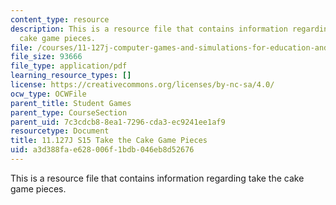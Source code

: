 ```yaml
---
content_type: resource
description: This is a resource file that contains information regarding take the
  cake game pieces.
file: /courses/11-127j-computer-games-and-simulations-for-education-and-exploration-spring-2015/a3d388fae628006f1bdb046eb8d52676_MIT11_127JS15_Cake_pieces.pdf
file_size: 93666
file_type: application/pdf
learning_resource_types: []
license: https://creativecommons.org/licenses/by-nc-sa/4.0/
ocw_type: OCWFile
parent_title: Student Games
parent_type: CourseSection
parent_uid: 7c3cdcb8-8ea1-7296-cda3-ec9241ee1af9
resourcetype: Document
title: 11.127J S15 Take the Cake Game Pieces
uid: a3d388fa-e628-006f-1bdb-046eb8d52676
---
```

This is a resource file that contains information regarding take the cake game pieces.